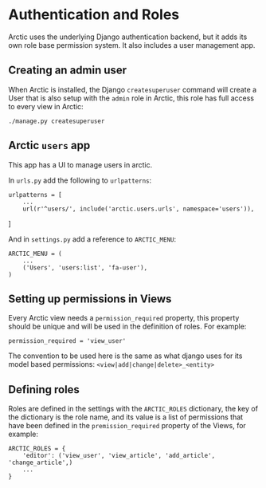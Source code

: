 # Authentication and Roles

Arctic uses the underlying Django authentication backend, but it adds its own
role base permission system. It also includes a user management app.

## Creating an admin user

When Arctic is installed, the Django `createsuperuser` command will create a 
User that is also setup with the `admin` role in Arctic, this role has full 
access to every view in Arctic:

    ./manage.py createsuperuser

## Arctic `users` app

This app has a UI to manage users in arctic.

In `urls.py` add the following to `urlpatterns`:

    urlpatterns = [
        ...
        url(r'^users/', include('arctic.users.urls', namespace='users')),
]

And in `settings.py` add a reference to `ARCTIC_MENU`:

    ARCTIC_MENU = (
        ...
        ('Users', 'users:list', 'fa-user'),
    )


## Setting up permissions in Views

Every Arctic view needs a `permission_required` property, this property should 
be unique and will be used in the definition of roles. For example:

    permission_required = 'view_user'

The convention to be used here is the same as what django uses for its model 
based permissions: `<view|add|change|delete>_<entity>`


## Defining roles

Roles are defined in the settings with the `ARCTIC_ROLES` dictionary, the key 
of the dictionary is the role name, and its value is a list of permissions that
have been defined in the `premission_required` property of the Views, for
example:

    ARCTIC_ROLES = {
        'editor': ('view_user', 'view_article', 'add_article', 'change_article',)
        ...
    }




